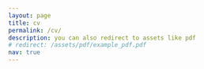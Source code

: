 ```yaml
---
layout: page
title: cv
permalink: /cv/
description: you can also redirect to assets like pdf
# redirect: /assets/pdf/example_pdf.pdf
nav: true
---
```


<!-- <object data="/assets/pdf/example_pdf.pdf" width="1000" height="1000" type='application/pdf'></object> -->
<!-- <object data="../assets/pdf/example_pdf.pdf" width="1000" height="1000" type='application/pdf'></object> -->
<!--  java script solution works for me :) -->
<script type="text/javascript">
 document.location = "../assets/pdf/example_pdf.pdf"
</script>